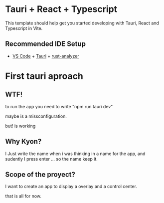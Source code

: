 # Tauri + React + Typescript

This template should help get you started developing with Tauri, React and Typescript in Vite.

## Recommended IDE Setup

- [VS Code](https://code.visualstudio.com/) + [Tauri](https://marketplace.visualstudio.com/items?itemName=tauri-apps.tauri-vscode) + [rust-analyzer](https://marketplace.visualstudio.com/items?itemName=rust-lang.rust-analyzer)


# First tauri aproach

## WTF!

to run the app you need to write "npm run tauri dev"

maybe is a missconfiguration.

but!
is working

## Why Kyon?

I Just write the name when i was thinking in a name for the app, and sudently I press enter ... so  the name keep it.

## Scope of the proyect?

I want to create an app to display a overlay and a control center.


that is all for now.